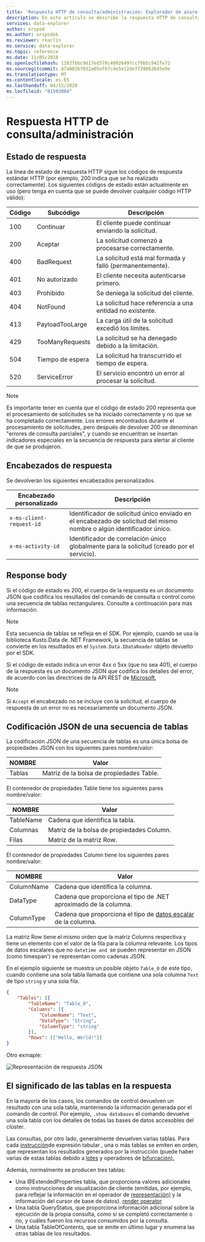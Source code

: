 ```yaml
---
title: 'Respuesta HTTP de consulta/administración: Explorador de azure Data Explorer ( Azure Data Explorer) Microsoft Docs'
description: En este artículo se describe la respuesta HTTP de consulta y administración en el Explorador de datos de Azure.
services: data-explorer
author: orspod
ms.author: orspodek
ms.reviewer: rkarlin
ms.service: data-explorer
ms.topic: reference
ms.date: 11/05/2018
ms.openlocfilehash: 13937bbc9d17ed570c40926497ccf9b5c942fe72
ms.sourcegitcommit: 47a002b7032a05ef67c4e5e12de7720062645e9e
ms.translationtype: MT
ms.contentlocale: es-ES
ms.lasthandoff: 04/15/2020
ms.locfileid: "81503084"
---
```

# <a name="querymanagement-http-response"></a>Respuesta HTTP de consulta/administración

## <a name="response-status"></a>Estado de respuesta

La línea de estado de respuesta HTTP sigue los códigos de respuesta estándar HTTP (por ejemplo, 200 indica que se ha realizado correctamente). Los siguientes códigos de estado están actualmente en uso (pero tenga en cuenta que se puede devolver cualquier código HTTP válido):

|Código|Subcódigo       |Descripción                                    |
|----|---------------|-----------------------------------------------|
|100 |Continuar       |El cliente puede continuar enviando la solicitud.       |
|200 |Aceptar             |La solicitud comenzó a procesarse correctamente.       |
|400 |BadRequest     |La solicitud está mal formada y falló (permanentemente).|
|401 |No autorizado   |El cliente necesita autenticarse primero.            |
|403 |Prohibido      |Se deniega la solicitud del cliente.                      |
|404 |NotFound       |La solicitud hace referencia a una entidad no existente.      |
|413 |PayloadTooLarge|La carga útil de la solicitud excedió los límites.               |
|429 |TooManyRequests|La solicitud se ha denegado debido a la limitación.     |
|504 |Tiempo de espera        |La solicitud ha transcurrido el tiempo de espera.                         |
|520 |ServiceError   |El servicio encontró un error al procesar la solicitud.|

> [!NOTE]
> Es importante tener en cuenta que el código de estado 200 representa que el procesamiento de solicitudes se ha iniciado correctamente y no que se ha completado correctamente. Los errores encontrados durante el procesamiento de solicitudes, pero después de devolver 200 se denominan "errores de consulta parciales", y cuando se encuentran se insertan indicadores especiales en la secuencia de respuesta para alertar al cliente de que se produjeron.

## <a name="response-headers"></a>Encabezados de respuesta

Se devolverán los siguientes encabezados personalizados.

|Encabezado personalizado           |Descripción                                                                                               |
|------------------------|----------------------------------------------------------------------------------------------------------|
|`x-ms-client-request-id`|Identificador de solicitud único enviado en el encabezado de solicitud del mismo nombre o algún identificador único.     |
|`x-ms-activity-id`      |Identificador de correlación único globalmente para la solicitud (creado por el servicio).                        |

## <a name="response-body"></a>Response body

Si el código de estado es 200, el cuerpo de la respuesta es un documento JSON que codifica los resultados del comando de consulta o control como una secuencia de tablas rectangulares.
Consulte a continuación para más información.

> [!NOTE]
> Esta secuencia de tablas se refleja en el SDK. Por ejemplo, cuando se usa la biblioteca Kusto.Data de .NET Framework, la secuencia de tablas se convierte en los resultados en el `System.Data.IDataReader` objeto devuelto por el SDK.

Si el código de estado indica un error 4xx o 5xx (que no sea 401), el cuerpo de la respuesta es un documento JSON que codifica los detalles del error, de acuerdo con las directrices de la API REST de [Microsoft.](https://github.com/microsoft/api-guidelines)

> [!NOTE]
> Si `Accept` el encabezado no se incluye con la solicitud, el cuerpo de respuesta de un error no es necesariamente un documento JSON.

## <a name="json-encoding-of-a-sequence-of-tables"></a>Codificación JSON de una secuencia de tablas

La codificación JSON de una secuencia de tablas es una única bolsa de propiedades JSON con los siguientes pares nombre/valor:

|NOMBRE  |Valor                              |
|------|-----------------------------------|
|Tablas|Matriz de la bolsa de propiedades Table.|

El contenedor de propiedades Table tiene los siguientes pares nombre/valor:

|NOMBRE     |Valor                               |
|---------|------------------------------------|
|TableName|Cadena que identifica la tabla. |
|Columnas  |Matriz de la bolsa de propiedades Column.|
|Filas     |Matriz de la matriz Row.          |

El contenedor de propiedades Column tiene los siguientes pares nombre/valor:

|NOMBRE      |Valor                                                          |
|----------|---------------------------------------------------------------|
|ColumnName|Cadena que identifica la columna.                           |
|DataType  |Cadena que proporciona el tipo de .NET aproximado de la columna.|
|ColumnType|Cadena que proporciona el tipo de [datos escalar](../../query/scalar-data-types/index.md) de la columna.|

La matriz Row tiene el mismo orden que la matriz Columns respectiva y tiene un elemento con el valor de la fila para la columna relevante.
Los tipos de datos escalares que no `datetime
and `se pueden representar en JSON (como timespan') se representan como cadenas JSON.

En el ejemplo siguiente se muestra un posible objeto `Table_0` de este tipo, cuando contiene una sola tabla llamada que contiene una sola columna `Text` de tipo `string` y una sola fila.

```json
{
    "Tables": [{
        "TableName": "Table_0",
        "Columns": [{
            "ColumnName": "Text",
            "DataType": "String",
            "ColumnType": "string"
        }],
        "Rows": [["Hello, World!"]]
}
```

Otro exmaple:

![Representación de respuesta JSON](../images/rest-json-representation.png "rest-json-representation")

## <a name="the-meaning-of-tables-in-the-response"></a>El significado de las tablas en la respuesta

En la mayoría de los casos, los comandos de control devuelven un resultado con una sola tabla, manteniendo la información generada por el comando de control. Por ejemplo, `.show databases` el comando devuelve una sola tabla con los detalles de todas las bases de datos accesobles del clúster.

Las consultas, por otro lado, generalmente devuelven varias tablas. Para cada [instrucción](../../query/tabularexpressionstatements.md)de expresión tabular , una o más tablas se emiten en orden, que representan los resultados generados por la instrucción (puede haber varias de estas tablas debido a [lotes](../../query/batches.md) y operadores de [bifurcación).](../../query/forkoperator.md)

Además, normalmente se producen tres tablas:

* Una @ExtendedProperties tabla, que proporciona valores adicionales como instrucciones de visualización de cliente (emitidas, por ejemplo, para reflejar la información en el operador de [representación)](../../management/databasecursor.md) y la información del cursor de base de datos). [render operator](../../query/renderoperator.md)
* Una tabla QueryStatus, que proporciona información adicional sobre la ejecución de la propia consulta, como si se completó correctamente o no, y cuáles fueron los recursos consumidos por la consulta.
* Una tabla TableOfContents, que se emite en último lugar y enumera las otras tablas de los resultados.

